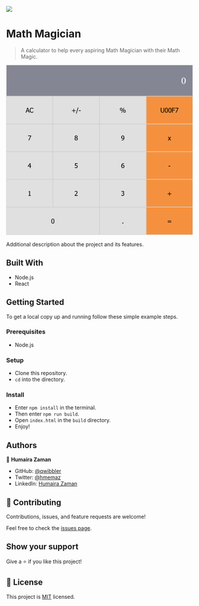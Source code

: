 ![](https://img.shields.io/badge/Microverse-blueviolet)

# Math Magician

> A calculator to help every aspiring Math Magician with their Math Magic.

![screenshot](./public/screenshot.png)

Additional description about the project and its features.

## Built With

- Node.js
- React

<!-- ## Live Demo

[Live Demo Link](https://livedemo.com) -->


## Getting Started

To get a local copy up and running follow these simple example steps.

### Prerequisites
- Node.js

### Setup
- Clone this repository.
- `cd` into the directory.

### Install
- Enter `npm install` in the terminal.
- Then enter `npm run build`.
- Open `index.html` in the `build` directory.
- Enjoy!

<!-- ### Usage

### Run tests

### Deployment -->



## Authors

👤 **Humaira Zaman**

- GitHub: [@qwibbler](https://github.com/qwibbler)
- Twitter: [@hmemaz](https://twitter.com/hmemaz)
- LinkedIn: [Humaira Zaman](https://www.linkedin.com/in/hmemaz1994/)

## 🤝 Contributing

Contributions, issues, and feature requests are welcome!

Feel free to check the [issues page](../../issues/).

## Show your support

Give a ⭐️ if you like this project!

<!-- ## Acknowledgments

- Hat tip to anyone whose code was used
- Inspiration
- etc -->

## 📝 License

This project is [MIT](./MIT.md) licensed.
